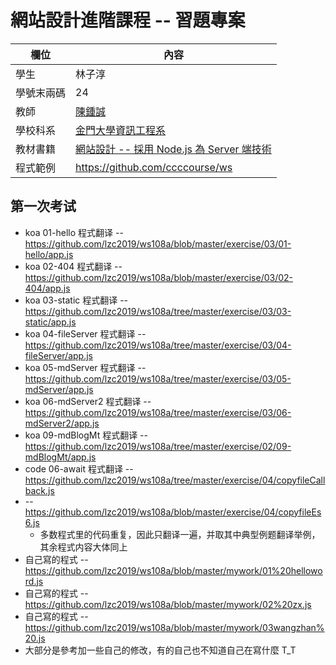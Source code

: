 # 網站設計進階課程 -- 習題專案

欄位 | 內容
-----|--------
學生 |  林子淳
學號末兩碼 | 24
教師 | [陳鍾誠](https://gitlab.com/ccckmit/course/wikis/home)
學校科系 | [金門大學資訊工程系](https://www.nqu.edu.tw/educsie/index.php)
教材書籍 | [網站設計 -- 採用 Node.js 為 Server 端技術](https://gitlab.com/ccckmit/course/wikis/%E9%99%B3%E9%8D%BE%E8%AA%A0/%E8%AA%B2%E7%A8%8B/%E7%B6%B2%E7%AB%99%E8%A8%AD%E8%A8%88)
程式範例 | https://github.com/ccccourse/ws


## 第一次考试

* koa 01-hello 程式翻译 -- https://github.com/lzc2019/ws108a/blob/master/exercise/03/01-hello/app.js
* koa 02-404 程式翻译 -- https://github.com/lzc2019/ws108a/blob/master/exercise/03/02-404/app.js
* koa 03-static 程式翻译 -- https://github.com/lzc2019/ws108a/tree/master/exercise/03/03-static/app.js
* koa 04-fileServer 程式翻译 -- https://github.com/lzc2019/ws108a/tree/master/exercise/03/04-fileServer/app.js
* koa 05-mdServer 程式翻译 -- https://github.com/lzc2019/ws108a/tree/master/exercise/03/05-mdServer/app.js
* koa 06-mdServer2 程式翻译 -- https://github.com/lzc2019/ws108a/tree/master/exercise/03/06-mdServer2/app.js
* koa 09-mdBlogMt 程式翻译 -- https://github.com/lzc2019/ws108a/tree/master/exercise/02/09-mdBlogMt/app.js
* code 06-await 程式翻译 -- https://github.com/lzc2019/ws108a/tree/master/exercise/04/copyfileCallback.js
* -- https://github.com/lzc2019/ws108a/blob/master/exercise/04/copyfileEs6.js
     * 多数程式里的代码重复，因此只翻译一遍，并取其中典型例题翻译举例，其余程式内容大体同上
* 自己寫的程式 -- https://github.com/lzc2019/ws108a/blob/master/mywork/01%20helloword.js
* 自己寫的程式 -- https://github.com/lzc2019/ws108a/blob/master/mywork/02%20zx.js
* 自己寫的程式 -- https://github.com/lzc2019/ws108a/blob/master/mywork/03wangzhan%20.js
* 大部分是參考加一些自己的修改，有的自己也不知道自己在寫什麼 T_T


